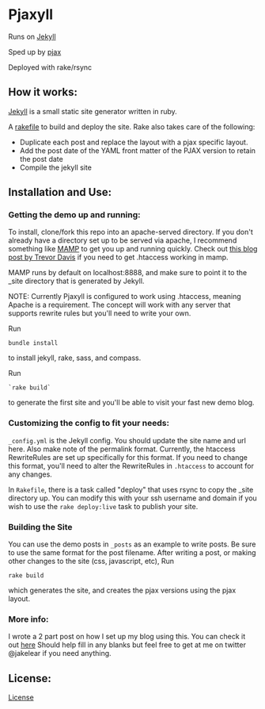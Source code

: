 # Pjaxyll

Runs on [Jekyll](https://github.com/mojombo/jekyll)

Sped up by [pjax](https://github.com/defunkt/jquery-pjax)

Deployed with rake/rsync


## How it works:

[Jekyll](https://github.com/mojombo/jekyll) is a small static site generator written in ruby.

A [rakefile](https://github.com/jakelear/pjaxyll/blob/master/Rakefile) to build and deploy the site.
Rake also takes care of the following:
* Duplicate each post and replace the layout with a pjax specific layout.
* Add the post date of the YAML front matter of the PJAX version to retain the post date
* Compile the jekyll site


## Installation and Use:

### Getting the demo up and running:

To install, clone/fork this repo into an apache-served directory. If you
don't already have a directory set up to be served via apache, I recommend something like [MAMP](http://www.mamp.info/en/index.html)
to get you up and running quickly. Check out [this blog post by Trevor Davis](http://trevordavis.net/blog/use-htaccess-files-with-mamp) if you need to get .htaccess working in mamp.

MAMP runs by default on localhost:8888, and make sure to point it to the _site directory that is generated by Jekyll.

NOTE: Currently Pjaxyll is configured to work using .htaccess, meaning Apache is a requirement. The concept will work with any server that supports rewrite rules but you'll need to write your own.

Run
   
   `bundle install`
   
to install jekyll, rake, sass, and compass.

Run

    `rake build`
    
to generate the first site and you'll be able to visit your fast new demo blog.

### Customizing the config to fit your needs:

`_config.yml` is the Jekyll config. You should update the site name and url here. Also make note of the permalink format. Currently, the
htaccess RewriteRules are set up specifically for this format. If you need to change this format, you'll need to alter the RewriteRules in `.htaccess` to account for any changes.

In `Rakefile`, there is a task called "deploy" that uses rsync to copy the _site directory up. You can modify this with your ssh username and domain if you wish to use
the `rake deploy:live` task to publish your site.

###  Building the Site

You can use the demo posts in `_posts` as an example to write posts. Be sure to use the same format for the post filename. After writing a post,
or making other changes to the site (css, javascript, etc), Run

   `rake build`
   
which generates the site, and creates the pjax versions using the pjax layout.

### More info:

I wrote a 2 part post on how I set up my blog using this. You can check it out [here](http://jakebot.com/2013/jekyll-pjax-part-1/)
Should help fill in any blanks but feel free to get at me on twitter @jakelear if you need anything.


## License:
[License](https://github.com/jakelear/pjaxyll/blob/master/LICENSE.md)
